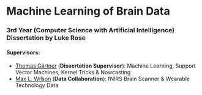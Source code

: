 # Machine Learning of Brain Data
### 3rd Year (Computer Science with Artificial Intelligence) Dissertation by Luke Rose
#### Supervisors:
- [Thomas Gärtner](http://thomasgaertner.org/) (**Dissertation Supervisor**): Machine Learning, Support Vector Machines, Kernel Tricks & Nowcasting
- [Max L. Wilson](http://www.cs.nott.ac.uk/~pszmw/) (**Data Collaboration**): fNIRS Brain Scanner & Wearable Technology Data
